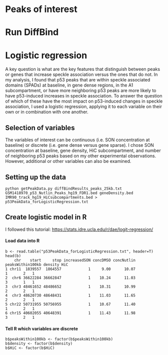 # Peaks of interest
# Run DiffBind
# Logistic regression
A key question is what are the key features that distinguish between peaks or genes that increase speckle association versus the ones that do not. In my analysis, I found that p53 peaks that are within speckle associated domains (SPADs) at baseline, in gene dense regions, in the A1 subcompartment, or have more neighboring p53 peaks are more likely to have p53-induced increases in speckle association. To answer the question of which of these have the most impact on p53-induced changes in speckle association, I used a logistic regression, applying it to each variable on their own or in combination with one another.
## Selection of variables
The variables of interest can be continuous (i.e. SON concentration at baseline) or discrete (i.e. gene dense versus gene sparse). I chose SON concentration at baseline, gene density, HiC subcompartment, and number of neighboring p53 peaks based on my other experimental observations. However, additional or other variables can also be examined.
## Setting up the data

```
python getPeakData.py diffBindResults_peaks_25kb.txt GSM1418970_p53_Nutlin_Peaks_hg19_FDR1.bed geneDensity.bed IMR90_track_hg19_HiCsubcompartments.bed > p53PeakData_forLogisticRegression.txt
```
## Create logistic model in R
I followed this tutorial: https://stats.idre.ucla.edu/r/dae/logit-regression/
#### Load data into R
```
b <- read.table("p53PeakData_forLogisticRegression.txt", header=T)
head(b)
    chr    start     stop increasedSON concDMSO concNutlin peaksWithin100kb density HiC
1 chr11  1839557  1864557            1     9.00      10.07                1       2   1
2  chr6 36622284 36662847            1    10.24      11.03                3       1   1
3  chr3 48461652 48486652            1    10.31      10.99                2       2   1
4  chr3 48620730 48648431            1    11.03      11.65                2       2   1
5 chr22 50731955 50756955            1    10.67      11.40                1       2   1
6 chr15 40602055 40648391            1    11.43      11.98                3       2   1
```
#### Tell R which variables are discrete
```
b$peaksWithin100kb <- factor(b$peaksWithin100kb)
b$density <- factor(b$density)
b$HiC <- factor(b$HiC)
```
